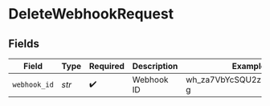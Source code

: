# DeleteWebhookRequest


## Fields

| Field                     | Type                      | Required                  | Description               | Example                   |
| ------------------------- | ------------------------- | ------------------------- | ------------------------- | ------------------------- |
| `webhook_id`              | *str*                     | :heavy_check_mark:        | Webhook ID                | wh_za7VbYcSQU2zRgGQXQAm-g |